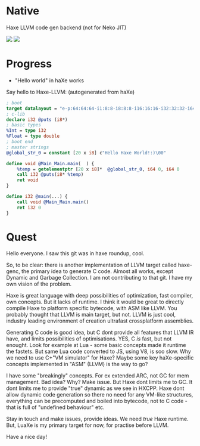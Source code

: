 Native
=================

Haxe LLVM code gen backend (not for Neko JIT)

<a href="http://peyty.github.io#donate"><img src="http://peyty.github.io/images/donate.png"></a>
<a href="http://peyty.github.io#hireme"><img src="http://peyty.github.io/images/hireme.png"></a>

Progress
=================
* "Hello world" in haXe works

Say hello to Haxe-LLVM:
(autogenerated from haXe)
```llvm
; boot
target datalayout = "e-p:64:64:64-i1:8:8-i8:8:8-i16:16:16-i32:32:32-i64:64:64-f32:32:32-f64:64:64-v64:64:64-v128:128:128-a0:0:64-s0:64:64-f80:128:128-n8:16:32:64-S128"
; c-lib
declare i32 @puts (i8*)
; basic types
%Int = type i32
%Float = type double
; boot end
; master strings
@global_str_0 = constant [20 x i8] c"Hello Haxe World!:)\00"

define void @Main_Main.main(  ) {
	%temp = getelementptr [20 x i8]*  @global_str_0, i64 0, i64 0
	call i32 @puts(i8* %temp)
	ret void
}

define i32 @main(...) {
	call void @Main_Main.main()
	ret i32 0
}
```

Quest
=================
Hello everyone. I saw this git was in haxe roundup, cool.

So, to be clear: there is another implementation of LLVM target called haxe-genc, the primary idea to generate C code. Almost all works, except Dynamic and Garbage Collection. I am not contributing to that git. I have my own vision of the problem.

Haxe is great language with deep possibilities of optimization, fast compiler, own concepts. But it lacks of runtime. I think it would be great to directly compile Haxe to platform specific bytecode, with ASM like LLVM. You probably thought that LLVM is main target, but not. LLVM is just cool, industry leading environment of creation ultrafast crossplatform assemblies.

Generating C code is good idea, but C dont provide all features that LLVM IR have, and limits possibilities of optimisations. YES, C *is* fast, but not enought. Look for example at Lua - some basic concepts made it runtime the fastets. But same Lua code converted to JS, using V8, is soo slow. Why we need to use C+"VM simulator" for Haxe? Maybe some key haXe-specific concepts implemented in "ASM" (LLVM) is the way to go?

I have some "breakingly" concepts. For ex extended ARC, not GC for mem management. Bad idea? Why? Make issue. But Haxe dont limits me to GC. It dont limits me to provide "true" dynamic as we see in HXCPP. Haxe dont allow dynamic code generation so there no need for any VM-like structures, everything can be precomputed and boiled into bytecode, not to C code - that is full of "undefined behaviour" etc.

Stay in touch and make issues, provide ideas. We need *true* Haxe runtime. But, LuaXe is my primary target for now, for practise before LLVM.

Have a nice day!
